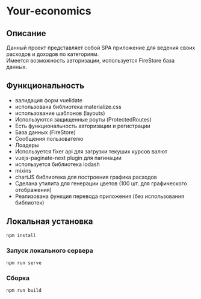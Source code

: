 # Your-economics

## Описание

Данный проект представляет собой SPA приложение для ведения своих расходов и доходов по категориям.  
Имеется возможность авторизации, используется FireStore база данных.

## Функциональность

- валидация форм vuelidate
- использована библиотека materialize.css
- использование шаблонов (layouts)
- Используются защищенные роуты (ProtectedRoutes)
- Есть функциональность авторизации и регистрации
- База данных (FireStore)
- Сообщения пользователю
- Лоадеры
- Используется fixer api для загрузки текуших курсов валют
- vuejs-paginate-next plugin для пагинации
- используется библиотека lodash
- mixins
- chartJS библиотека для построения графика расходов
- Сделана утилита для генерации цветов (100 шт. для графического отображения)
- Реализована функция перевода приложения (без использования библиотек)

## Локальная установка

```
npm install
```

### Запуск локального сервера

```
npm run serve
```

### Сборка

```
npm run build
```
